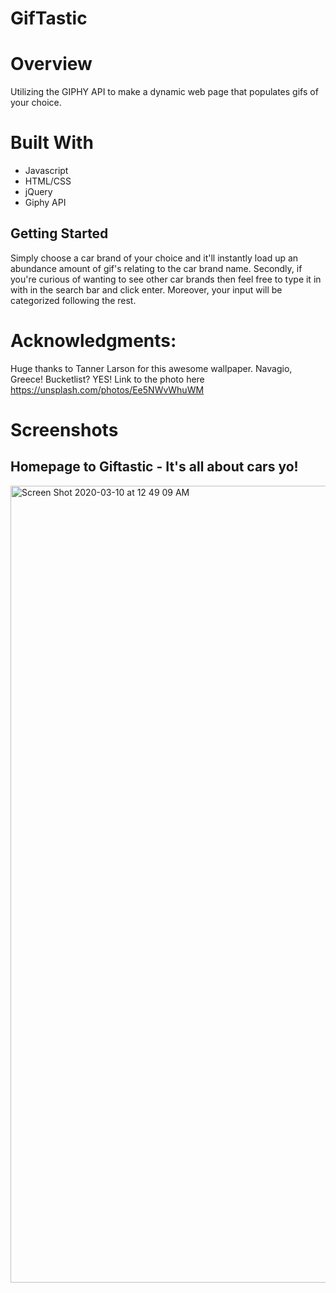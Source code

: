 # GifTastic

# Overview
Utilizing the GIPHY API to make a dynamic web page that populates gifs of your choice.

# Built With
* Javascript
* HTML/CSS
* jQuery
* Giphy API

## Getting Started
Simply choose a car brand of your choice and it'll instantly load up an abundance amount of gif's relating to the car brand name. Secondly, if you're curious of wanting to see other car brands then feel free to type it in with in the search bar and click enter. Moreover, your input will be categorized following the rest.


# Acknowledgments:
Huge thanks to Tanner Larson for this awesome wallpaper. Navagio, Greece! Bucketlist? YES! Link to the photo here https://unsplash.com/photos/Ee5NWvWhuWM



# Screenshots

## Homepage to Giftastic - It's all about cars yo!

<img width="1275" alt="Screen Shot 2020-03-10 at 12 49 09 AM" src="https://user-images.githubusercontent.com/55514757/76280830-84f5a280-6269-11ea-92c1-1ba8b882741c.png">
